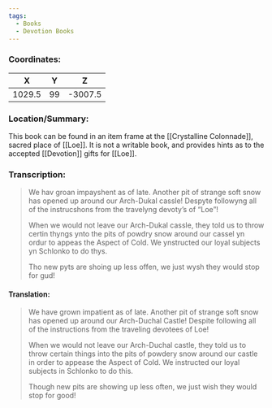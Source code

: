 ```yaml
---
tags:
  - Books
  - Devotion Books
---
```


### Coordinates:
| **X** | **Y**| **Z** |
|:-----:|:----:|:-----:|
|1029.5  |99   |-3007.5  |

### Location/Summary:
This book can be found in an item frame at the [[Crystalline Colonnade]], sacred place of [[Loe]]. It is not a writable book, and provides hints as to the accepted [[Devotion]] gifts for [[Loe]].

### Transcription:
> We hav groan impayshent as of late. Another pit of strange soft snow has opened up around our Arch-Dukal cassle! Despyte followyng all of the instrucshons from the travelyng devoty’s of “Loe”!
>
> When we would not leave our Arch-Dukal cassle, they told us to throw certin thyngs ynto the pits of powdry snow around our cassel yn ordur to appeas the Aspect of Cold. We ynstructed our loyal subjects yn Schlonko to do thys.
>
> Tho new pyts are shoing up less offen, we just wysh they would stop for gud!

#### Translation:
> We have grown impatient as of late. Another pit of strange soft snow has opened up around our Arch-Duchal Castle! Despite following all of the instructions from the traveling devotees of Loe!
>
> When we would not leave our Arch-Duchal castle, they told us to throw certain things into the pits of powdery snow around our castle in order to appease the Aspect of Cold. We instructed our loyal subjects in Schlonko to do this.
>
> Though new pits are showing up less often, we just wish they would stop for good!

